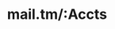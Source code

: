 ---
title: mail.tm/:Accts
position_number: 1.8
type: post
description: To create a temporary mail.tm account
parameters:
  - name: address
    content: user@example.com
  - name: password
    content: Password of desired account
content_markdown: |-
left_code_blocks:
  - code_block: |-
      Invoke-WebRequest -Uri 'https://api.mail.tm/accounts' -Method POST -Body @{address='(address)'; password='(password)'} -Headers @{'Content-Type'='application/json'}
    title: Powershell
    language: bash
  - code_block: |-
      Invoke-WebRequest -Uri 'https://api.mail.tm/accounts' -Method POST -Body @{address='tempuser@trythe.net'; password='temppassword'} -Headers @{'Content-Type'='application/json'}
    title: Example
    language: bash
right_code_blocks:
  - code_block: |-
        {
          "@context": "/contexts/Account",
          "@id": "/accounts/612bbbbbc90fae3bde3e6056",
          "@type": "Account",
          "id": "612bbbbbc90fae3bde3e6056",
          "address": "tempuser@trythe.net",
          "quota": 40000000,
          "used": 0,
          "isDisabled": false,
          "isDeleted": false,
          "createdAt": "2021-08-29T16:54:19+00:00",
          "updatedAt": "2021-08-29T16:54:19+00:00"
        }
    title: Response
    language: json
---